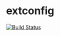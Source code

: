 # extconfig

[![Build Status](https://travis-ci.com/extconfig/extconfig.svg?branch=master)](https://travis-ci.com/extconfig/extconfig)
